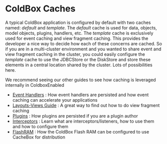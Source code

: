 # ColdBox Caches

A typical ColdBox application is configured by default with two caches named: *default* and *template*. The *default* cache is used for data, objects, model objects, plugins, handlers, etc. The *template* cache is exclusively used for event caching and view fragment caching. This provides the developer a nice way to decide how each of these concerns are cached. So if you are in a multi-cluster environment and you wanted to share event and view fragment caching in the cluster, you could easily configure the *template* cache to use the JDBCStore or the DiskStore and store these elements in a central location shared by the cluster. Lots of possibilities here.

We recommend seeing our other guides to see how caching is leveraged internally in ColdboxEnabled

* [Event Handlers](http://wiki.coldbox.org/wiki/EventHandlers.cfm) : How event handlers are persisted and how event caching can accelerate your applications
* [Layouts-Views Guide](http://wiki.coldbox.org/wiki/Layouts-Views.cfm) : A great way to find out how to do view fragment caching
* [Plugins](http://wiki.coldbox.org/wiki/Plugins.cfm) : How plugins are persisted if you are a plugin author
* [Interceptors](http://wiki.coldbox.org/wiki/Interceptors.cfm) : Learn what are interceptors/listeners, how to use them and how to configure them
* [FlashRAM](http://wiki.coldbox.org/wiki/FlashRAM.cfm) : How the ColdBox Flash RAM can be configured to use CacheBox for distribution
